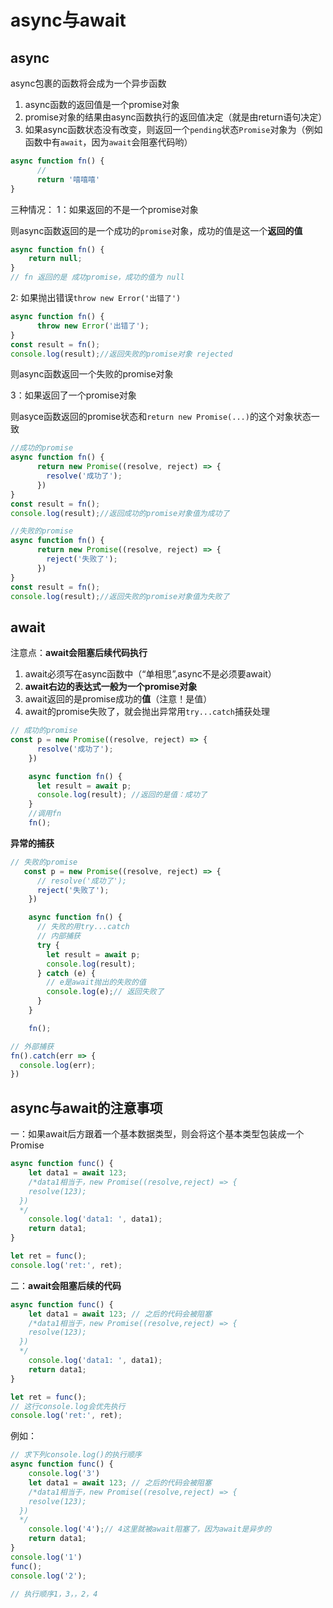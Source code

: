 # async与await

## async

async包裹的函数将会成为一个异步函数

1. async函数的返回值是一个promise对象
2. promise对象的结果由async函数执行的返回值决定（就是由return语句决定）
3. 如果async函数状态没有改变，则返回一个`pending`状态`Promise`对象为（例如函数中有`await`，因为`await`会阻塞代码哟）

```js
async function fn() {
      // 
      return '嘻嘻嘻'
}

```

三种情况：
1：如果返回的不是一个promise对象

则async函数返回的是一个成功的`promise`对象，成功的值是这一个**返回的值**

```js
async function fn() {
	return null;
}
// fn 返回的是 成功promise，成功的值为 null
```



2: 如果抛出错误`throw new Error('出错了')`

```js
async function fn() {
      throw new Error('出错了');
}
const result = fn();
console.log(result);//返回失败的promise对象 rejected
```



则async函数返回一个失败的promise对象

3：如果返回了一个promise对象

则asyce函数返回的promise状态和`return new Promise(...)`的这个对象状态一致

```js
//成功的promise
async function fn() {
      return new Promise((resolve, reject) => {
        resolve('成功了');
      })
}
const result = fn();
console.log(result);//返回成功的promise对象值为成功了
```

```js
//失败的promise
async function fn() {
      return new Promise((resolve, reject) => {
        reject('失败了');
      })
}
const result = fn();
console.log(result);//返回失败的promise对象值为失败了
```



## await

注意点：**await会阻塞后续代码执行**

1. await必须写在async函数中（“单相思”,async不是必须要await）
2. **await右边的表达式一般为一个promise对象**
3. await返回的是promise成功的**值**（注意！是值）
4. await的promise失败了，就会抛出异常用`try...catch`捕获处理

```js
// 成功的promise
const p = new Promise((resolve, reject) => {
      resolve('成功了');
    })

    async function fn() {
      let result = await p;
      console.log(result); //返回的是值：成功了
    }
	//调用fn
    fn();
```

**异常的捕获**

```js
// 失败的promise   
   const p = new Promise((resolve, reject) => {
      // resolve('成功了');
      reject('失败了');
    })

    async function fn() {
      // 失败的用try...catch
      // 内部捕获
      try {
        let result = await p;
        console.log(result);
      } catch (e) {
        // e是await抛出的失败的值
        console.log(e);// 返回失败了
      }
    }

    fn();

// 外部捕获
fn().catch(err => {
  console.log(err);
})
```



## async与await的注意事项

一：如果await后方跟着一个基本数据类型，则会将这个基本类型包装成一个Promise

```js
async function func() {
	let data1 = await 123;
	/*data1相当于，new Promise((resolve,reject) => {
    resolve(123);
  })
  */
	console.log('data1: ', data1);
	return data1;
}

let ret = func();
console.log('ret:', ret);
```

二：**await会阻塞后续的代码**

```js
async function func() {
	let data1 = await 123; // 之后的代码会被阻塞
	/*data1相当于，new Promise((resolve,reject) => {
    resolve(123);
  })
  */
	console.log('data1: ', data1);
	return data1;
}

let ret = func();
// 这行console.log会优先执行
console.log('ret:', ret);
```



例如：

```js
// 求下列console.log()的执行顺序
async function func() {
	console.log('3')
	let data1 = await 123; // 之后的代码会被阻塞
	/*data1相当于，new Promise((resolve,reject) => {
    resolve(123);
  })
  */
	console.log('4');// 4这里就被await阻塞了，因为await是异步的
	return data1;
}
console.log('1')
func();
console.log('2');

// 执行顺序1，3，，2，4
```

